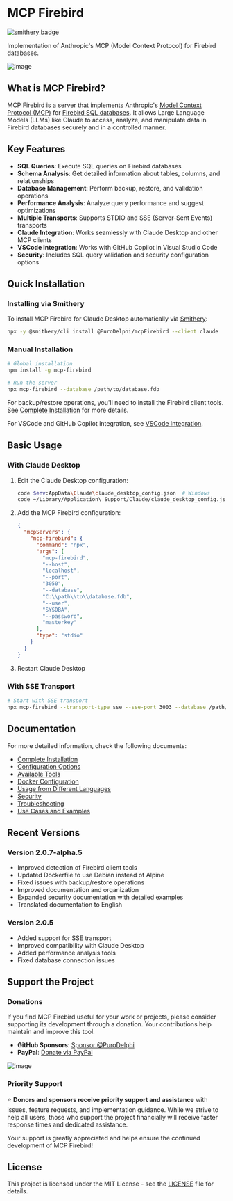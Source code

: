 # MCP Firebird

[![smithery badge](https://smithery.ai/badge/@PuroDelphi/mcpFirebird)](https://smithery.ai/server/@PuroDelphi/mcpFirebird)

Implementation of Anthropic's MCP (Model Context Protocol) for Firebird databases.

![image](https://github.com/user-attachments/assets/7538524b-c65d-441d-b773-326a69cf8c56)

## What is MCP Firebird?

MCP Firebird is a server that implements Anthropic's [Model Context Protocol (MCP)](https://github.com/anthropics/anthropic-cookbook/tree/main/model_context_protocol) for [Firebird SQL databases](https://firebirdsql.org/). It allows Large Language Models (LLMs) like Claude to access, analyze, and manipulate data in Firebird databases securely and in a controlled manner.

## Key Features

- **SQL Queries**: Execute SQL queries on Firebird databases
- **Schema Analysis**: Get detailed information about tables, columns, and relationships
- **Database Management**: Perform backup, restore, and validation operations
- **Performance Analysis**: Analyze query performance and suggest optimizations
- **Multiple Transports**: Supports STDIO and SSE (Server-Sent Events) transports
- **Claude Integration**: Works seamlessly with Claude Desktop and other MCP clients
- **VSCode Integration**: Works with GitHub Copilot in Visual Studio Code
- **Security**: Includes SQL query validation and security configuration options

## Quick Installation

### Installing via Smithery

To install MCP Firebird for Claude Desktop automatically via [Smithery](https://smithery.ai/server/@PuroDelphi/mcpFirebird):

```bash
npx -y @smithery/cli install @PuroDelphi/mcpFirebird --client claude
```

### Manual Installation
```bash
# Global installation
npm install -g mcp-firebird

# Run the server
npx mcp-firebird --database /path/to/database.fdb
```

For backup/restore operations, you'll need to install the Firebird client tools. See [Complete Installation](./docs/installation.md) for more details.

For VSCode and GitHub Copilot integration, see [VSCode Integration](./docs/vscode-integration.md).

## Basic Usage

### With Claude Desktop

1. Edit the Claude Desktop configuration:
   ```bash
   code $env:AppData\Claude\claude_desktop_config.json  # Windows
   code ~/Library/Application\ Support/Claude/claude_desktop_config.json  # macOS
   ```

2. Add the MCP Firebird configuration:
   ```json
   {
     "mcpServers": {
       "mcp-firebird": {
         "command": "npx",
         "args": [
           "mcp-firebird",
           "--host",
           "localhost",
           "--port",
           "3050",
           "--database",
           "C:\\path\\to\\database.fdb",
           "--user",
           "SYSDBA",
           "--password",
           "masterkey"
         ],
         "type": "stdio"
       }
     }
   }
   ```

3. Restart Claude Desktop

### With SSE Transport

```bash
# Start with SSE transport
npx mcp-firebird --transport-type sse --sse-port 3003 --database /path/to/database.fdb
```

## Documentation

For more detailed information, check the following documents:

- [Complete Installation](./docs/installation.md)
- [Configuration Options](./docs/configuration.md)
- [Available Tools](./docs/tools.md)
- [Docker Configuration](./docs/docker.md)
- [Usage from Different Languages](./docs/clients.md)
- [Security](./docs/security.md)
- [Troubleshooting](./docs/troubleshooting.md)
- [Use Cases and Examples](./docs/use-cases.md)

## Recent Versions

### Version 2.0.7-alpha.5

- Improved detection of Firebird client tools
- Updated Dockerfile to use Debian instead of Alpine
- Fixed issues with backup/restore operations
- Improved documentation and organization
- Expanded security documentation with detailed examples
- Translated documentation to English

### Version 2.0.5

- Added support for SSE transport
- Improved compatibility with Claude Desktop
- Added performance analysis tools
- Fixed database connection issues

## Support the Project

### Donations

If you find MCP Firebird useful for your work or projects, please consider supporting its development through a donation. Your contributions help maintain and improve this tool.

- **GitHub Sponsors**: [Sponsor @PuroDelphi](https://github.com/sponsors/PuroDelphi)
- **PayPal**: [Donate via PayPal](https://www.paypal.com/donate/?hosted_button_id=KBAUBYYDNHQNQ)

![image](https://github.com/user-attachments/assets/d04cf0eb-32a8-48a7-9324-c02af5269370)





### Priority Support

⭐ **Donors and sponsors receive priority support and assistance** with issues, feature requests, and implementation guidance. While we strive to help all users, those who support the project financially will receive faster response times and dedicated assistance.

Your support is greatly appreciated and helps ensure the continued development of MCP Firebird!

## License

This project is licensed under the MIT License - see the [LICENSE](LICENSE) file for details.

